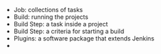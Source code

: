 - Job: collections of tasks
- Build: running the projects
- Build Step: a task inside a project
- Build Step: a criteria for starting a build
- Plugins: a software package that extends Jenkins
- 